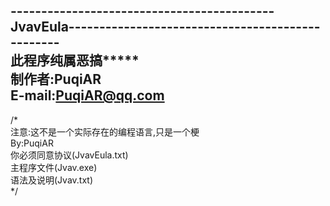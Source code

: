 -------------------------------------------JvavEula-------------------------------------------------  
****************************************此程序纯属恶搞*********************************************  
                                                            制作者:PuqiAR  
                                                        E-mail:PuqiAR@qq.com  
-----------------------------------------------------------------------------------------------------  
/*  
注意:这不是一个实际存在的编程语言,只是一个梗  
By:PuqiAR  
你必须同意协议(JvavEula.txt)  
主程序文件(Jvav.exe)  
语法及说明(Jvav.txt)  
*/  


                                                          